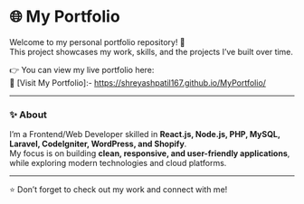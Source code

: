 # 🌐 My Portfolio  

Welcome to my personal portfolio repository! 🚀  
This project showcases my work, skills, and the projects I’ve built over time.  

👉 You can view my live portfolio here:  
🔗 [Visit My Portfolio]:- https://shreyashpatil167.github.io/MyPortfolio/  

---

### ✨ About  
I’m a Frontend/Web Developer skilled in **React.js, Node.js, PHP, MySQL, Laravel, CodeIgniter, WordPress, and Shopify**.  
My focus is on building **clean, responsive, and user-friendly applications**, while exploring modern technologies and cloud platforms.  

---

⭐ Don’t forget to check out my work and connect with me!  
